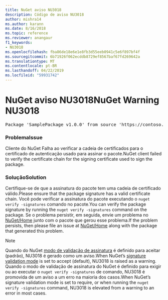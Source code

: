 ```yaml
---
title: NuGet aviso NU3018
description: Código de aviso NU3018
author: mishra14
ms.author: karann
ms.date: 8/16/2018
ms.topic: reference
ms.reviewer: anangaur
f1_keywords:
- NU3018
ms.openlocfilehash: fba86de18e6e1e8fb3d55eeb0941c5e6f897bf4f
ms.sourcegitcommit: 6b71926f062ecddb8729ef8567baf67fd269642a
ms.translationtype: MT
ms.contentlocale: pt-BR
ms.lasthandoff: 04/22/2019
ms.locfileid: "59931742"
---
```

# <a name="nuget-warning-nu3018"></a><span data-ttu-id="70422-103">NuGet aviso NU3018</span><span class="sxs-lookup"><span data-stu-id="70422-103">NuGet Warning NU3018</span></span>

<pre>Package 'SamplePackage v1.0.0' from source 'https://contoso.com/index.json': The primary signature found a chain building issue: A certificate chain processed, but terminated in a root certificate which is not trusted by the trust provider.</pre>

### <a name="issue"></a><span data-ttu-id="70422-104">Problema</span><span class="sxs-lookup"><span data-stu-id="70422-104">Issue</span></span>

<span data-ttu-id="70422-105">Cliente do NuGet Falha ao verificar a cadeia de certificados para o certificado de autenticação usado para assinar o pacote.</span><span class="sxs-lookup"><span data-stu-id="70422-105">NuGet client failed to verify the certificate chain for the signing certificate used to sign the package.</span></span>


### <a name="solution"></a><span data-ttu-id="70422-106">Solução</span><span class="sxs-lookup"><span data-stu-id="70422-106">Solution</span></span>

<span data-ttu-id="70422-107">Certifique-se de que a assinatura do pacote tem uma cadeia de certificado válido.</span><span class="sxs-lookup"><span data-stu-id="70422-107">Please ensure that the package signature has a valid certificate chain.</span></span> <span data-ttu-id="70422-108">Você pode verificar a assinatura do pacote executando o `nuget verify -signatures` comando no pacote.</span><span class="sxs-lookup"><span data-stu-id="70422-108">You can verify the package signature by running the `nuget verify -signatures` command on the package.</span></span> <span data-ttu-id="70422-109">Se o problema persistir, em seguida, envie um problema no [NuGet/Home](https://github.com/NuGet/Home/issues) junto com o pacote que gerou esse problema.</span><span class="sxs-lookup"><span data-stu-id="70422-109">If the problem persists, then please file an issue at [NuGet/Home](https://github.com/NuGet/Home/issues) along with the package that generated this problem.</span></span>


> [!Note]
> <span data-ttu-id="70422-110">Quando do NuGet [modo de validação de assinatura](https://docs.microsoft.com/en-us/nuget/consume-packages/installing-signed-packages#configure-package-signature-requirements) é definido para aceitar (padrão), NU3018 é gerado como um aviso.</span><span class="sxs-lookup"><span data-stu-id="70422-110">When NuGet’s [signature validation mode](https://docs.microsoft.com/en-us/nuget/consume-packages/installing-signed-packages#configure-package-signature-requirements) is set to accept (default), NU3018 is raised as a warning.</span></span> <span data-ttu-id="70422-111">Quando o modo de validação de assinatura do NuGet é definido para exigir ou ao executar o `nuget verify -signatures` de comando, NU3018 é promovida de um aviso a um erro na maioria dos casos.</span><span class="sxs-lookup"><span data-stu-id="70422-111">When NuGet’s signature validation mode is set to require, or when running the `nuget verify -signatures` command, NU3018 is elevated from a warning to an error in most cases.</span></span> 